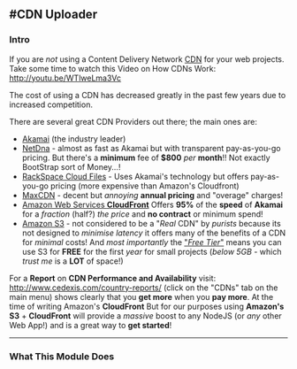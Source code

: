 #CDN Uploader
---

### Intro

If you are *not* using a Content Delivery Network 
[CDN](http://en.wikipedia.org/wiki/Content_delivery_network) 
for your web projects. Take some time to watch this Video on 
How CDNs Work: http://youtu.be/WTlweLma3Vc

The cost of using a CDN has decreased greatly in the past few years due to increased competition.

There are several great CDN Providers out there; the main ones are:

- [Akamai](http://www.akamai.com) (the industry leader) 
- [NetDna](http://www.netdna.com/pricing/) - almost as fast as Akamai but with 
transparent pay-as-you-go pricing. But there's a **minimum** fee of 
**$800** *per* **month**!!  Not exactly BootStrap sort of Money...!
- [RackSpace Cloud Files](http://www.rackspace.co.uk/cloud-files/) - Uses Akamai's 
technology but offers pay-as-you-go pricing (more expensive than Amazon's Cloudfront)
- [MaxCDN](http://www.maxcdn.com/pricing) - decent but *annoying* 
**annual pricing** and "overage" charges!
- [Amazon Web Services **CloudFront**](http://aws.amazon.com/cloudfront/pricing/) Offers **95%** of the **speed** of **Akamai** for a *fraction* (half?) *the price* and **no contract** or minimum spend!
- [Amazon S3](http://aws.amazon.com/s3/) - not considered to be a "*Real* CDN" 
by *purists* because its not designed to *minimise latency* it offers many of 
the benefits of a CDN for *minimal* costs! And *most importantly* the ["*Free Tier*"](http://aws.amazon.com/free/) means you can use S3 for **FREE** for the first *year* for 
small projects (*below 5GB* - which *trust me* is a **LOT** of space!)

For a **Report** on **CDN Performance and Availability** 
visit: http://www.cedexis.com/country-reports/ 
(click on the "CDNs" tab on the main menu) shows clearly that 
you **get more** when you **pay more**. 
At the time of writing Amazon's **CloudFront**
But for our purposes using **Amazon's S3** + **CloudFront** 
will provide a *massive* boost to any NodeJS (or *any* other Web App!) and is a great way to **get started**!

---

### What This Module Does




